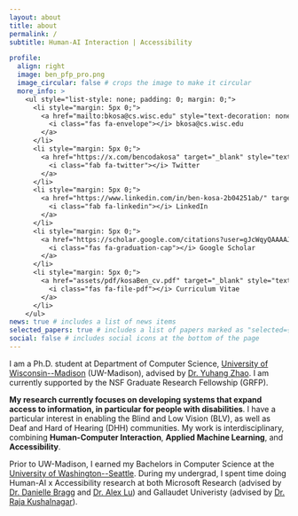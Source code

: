 ```yaml
---
layout: about
title: about
permalink: /
subtitle: Human-AI Interaction | Accessibility

profile:
  align: right
  image: ben_pfp_pro.png
  image_circular: false # crops the image to make it circular
  more_info: >
    <ul style="list-style: none; padding: 0; margin: 0;">
      <li style="margin: 5px 0;">
        <a href="mailto:bkosa@cs.wisc.edu" style="text-decoration: none; color: $green-color-ruei;">
          <i class="fas fa-envelope"></i> bkosa@cs.wisc.edu
        </a>
      </li>
      <li style="margin: 5px 0;">
        <a href="https://x.com/bencodakosa" target="_blank" style="text-decoration: none; color: $green-color-ruei;">
          <i class="fab fa-twitter"></i> Twitter
        </a>
      </li>
      <li style="margin: 5px 0;">
        <a href="https://www.linkedin.com/in/ben-kosa-2b04251ab/" target="_blank" style="text-decoration: none; color: $green-color-ruei;">
          <i class="fab fa-linkedin"></i> LinkedIn
        </a>
      </li>
      <li style="margin: 5px 0;">
        <a href="https://scholar.google.com/citations?user=gJcWqyQAAAAJ&hl=en" target="_blank" style="text-decoration: none; color: $green-color-ruei;">
          <i class="fas fa-graduation-cap"></i> Google Scholar
        </a>
      </li>
      <li style="margin: 5px 0;">
        <a href="assets/pdf/kosaBen_cv.pdf" target="_blank" style="text-decoration: none; color: $green-color-ruei;">
          <i class="fas fa-file-pdf"></i> Curriculum Vitae
        </a>
      </li>
    </ul>
news: true # includes a list of news items
selected_papers: true # includes a list of papers marked as "selected={true}"
social: false # includes social icons at the bottom of the page
---
```


I am a Ph.D. student at Department of Computer Science, [University of Wisconsin--Madison](https://www.cs.wisc.edu/) (UW-Madison), advised by [Dr. Yuhang Zhao](https://www.yuhangz.com/). I am currently supported by the NSF Graduate Research Fellowship (GRFP).

**My research currently focuses on developing systems that expand access to information, in particular for people with disabilities**. I have a particular interest in enabling the Blind and Low Vision (BLV), as well as Deaf and Hard of Hearing (DHH) communities. My work is interdisciplinary, combining **Human-Computer Interaction**, **Applied Machine Learning**, and **Accessibility**.

Prior to UW-Madison, I earned my Bachelors in Computer Science at the [University of Washington--Seattle](https://www.cs.washington.edu/who-we-are/). During my undergrad, I spent time doing Human-AI x Accessibility research at both Microsoft Research (advised by [Dr. Danielle Bragg](https://danibragg.com/) and [Dr. Alex Lu](https://www.alexluresearch.com/)) and Gallaudet Univeristy (advised by [Dr. Raja Kushalnagar](https://scholar.google.com/citations?user=2fs6tyAAAAAJ&hl=en)).

<!-- Write your biography here. Tell the world about yourself. Link to your favorite [subreddit](http://reddit.com). You can put a picture in, too. The code is already in, just name your picture `prof_pic.jpg` and put it in the `img/` folder.

Put your address / P.O. box / other info right below your picture. You can also disable any of these elements by editing `profile` property of the YAML header of your `_pages/about.md`. Edit `_bibliography/papers.bib` and Jekyll will render your [publications page](/al-folio/publications/) automatically.

Link to your social media connections, too. This theme is set up to use [Font Awesome icons](https://fontawesome.com/) and [Academicons](https://jpswalsh.github.io/academicons/), like the ones below. Add your Facebook, Twitter, LinkedIn, Google Scholar, or just disable all of them. -->
